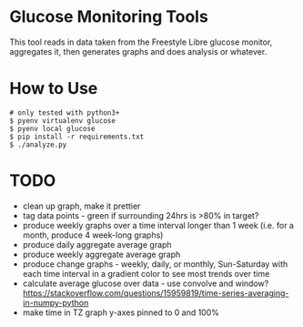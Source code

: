 # Glucose Monitoring Tools

This tool reads in data taken from the Freestyle Libre glucose monitor, aggregates it, then generates graphs and does analysis or whatever.

# How to Use

```
# only tested with python3+
$ pyenv virtualenv glucose
$ pyenv local glucose
$ pip install -r requirements.txt
$ ./analyze.py
```

# TODO
* clean up graph, make it prettier
* tag data points - green if surrounding 24hrs is >80% in target?
* produce weekly graphs over a time interval longer than 1 week (i.e. for a month, produce 4 week-long graphs)
* produce daily aggregate average graph
* produce weekly aggregate average graph
* produce change graphs - weekly, daily, or monthly, Sun-Saturday with each time interval in a gradient color to see most trends over time
* calculate average glucose over data - use convolve and window?  https://stackoverflow.com/questions/15959819/time-series-averaging-in-numpy-python
* make time in TZ graph y-axes pinned to 0 and 100%
